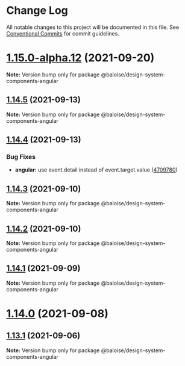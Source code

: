 # Change Log

All notable changes to this project will be documented in this file.
See [Conventional Commits](https://conventionalcommits.org) for commit guidelines.

# [1.15.0-alpha.12](https://github.com/baloise/design-system/compare/v1.15.0-alpha.11...v1.15.0-alpha.12) (2021-09-20)

**Note:** Version bump only for package @baloise/design-system-components-angular





## [1.14.5](https://github.com/baloise/design-system/compare/v1.14.4...v1.14.5) (2021-09-13)

**Note:** Version bump only for package @baloise/design-system-components-angular





## [1.14.4](https://github.com/baloise/design-system/compare/v1.14.3...v1.14.4) (2021-09-13)


### Bug Fixes

* **angular:** use event.detail instead of event.target.value ([4709780](https://github.com/baloise/design-system/commit/47097800fc799de3d0c30a43e1a731836d9ed046))





## [1.14.3](https://github.com/baloise/design-system/compare/v1.14.2...v1.14.3) (2021-09-10)

**Note:** Version bump only for package @baloise/design-system-components-angular





## [1.14.2](https://github.com/baloise/design-system/compare/v1.14.1...v1.14.2) (2021-09-10)

**Note:** Version bump only for package @baloise/design-system-components-angular





## [1.14.1](https://github.com/baloise/design-system/compare/v1.14.0...v1.14.1) (2021-09-09)

**Note:** Version bump only for package @baloise/design-system-components-angular





# [1.14.0](https://github.com/baloise/design-system/compare/v1.13.3...v1.14.0) (2021-09-08)



## [1.13.1](https://github.com/baloise/design-system/compare/v1.12.3...v1.13.1) (2021-09-06)

**Note:** Version bump only for package @baloise/design-system-components-angular
